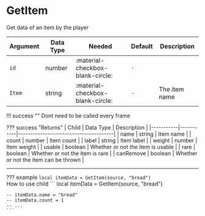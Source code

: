 # GetItem
Get data of an item by the player

| Argument              | Data Type                            | Needed                    | Default                       | Description
| ----------------------| ------------------------------------ | ------------------------- |-------------------------------|-------------
| `id`                | number | :material-checkbox-blank-circle: | `-` |
| `Item`                | string | :material-checkbox-blank-circle: | `-` | The item name

!!! success ""
    Dont need to be called every frame

??? success "Returns"
    | Child     | Data Type | Description                           |
    |-----------|-----------|---------------------------------------|
    | name      | string    | Item name                             |
    | count     | number    | Item count                            |
    | label     | string    | Item label                            |
    | weight    | number    | Item weight                           |
    | usable    | boolean   | Whether or not the item is usable     |
    | rare      | boolean   | Whether or not the item is rare       |
    | canRemove | boolean   | Whether or not the item can be thrown |



---
??? example
    ```
    local itemData = GetItem(source, "bread")
    ```     
    How to use child
    ```
    local itemData = GetItem(source, "bread")

    -- itemData.name = "bread"
    -- itemData.count = 1
    -- ...
    ```